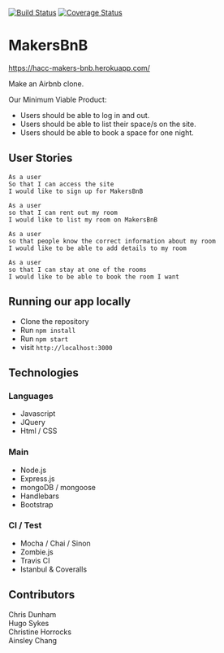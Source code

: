 [![Build Status](https://travis-ci.org/cdunham1989/makers-bnb.svg?branch=master)](https://travis-ci.org/cdunham1989/makers-bnb)
[![Coverage Status](https://coveralls.io/repos/github/cdunham1989/makers-bnb/badge.svg?branch=master)](https://coveralls.io/github/cdunham1989/makers-bnb?branch=master)

# MakersBnB

https://hacc-makers-bnb.herokuapp.com/

Make an Airbnb clone.

Our Minimum Viable Product:

- Users should be able to log in and out.
- Users should be able to list their space/s on the site.
- Users should be able to book a space for one night.

## User Stories

```
As a user
So that I can access the site
I would like to sign up for MakersBnB

As a user
so that I can rent out my room
I would like to list my room on MakersBnB

As a user
so that people know the correct information about my room
I would like to be able to add details to my room

As a user
so that I can stay at one of the rooms
I would like to be able to book the room I want
```

## Running our app locally

- Clone the repository
- Run `npm install`
- Run `npm start`
- visit `http://localhost:3000`

Technologies
-----

### Languages

- Javascript
- JQuery
- Html / CSS

### Main

- Node.js
- Express.js
- mongoDB / mongoose
- Handlebars
- Bootstrap

### CI / Test

- Mocha / Chai / Sinon
- Zombie.js
- Travis CI
- Istanbul & Coveralls

Contributors
-----

Chris Dunham   
Hugo Sykes   
Christine Horrocks   
Ainsley Chang   
